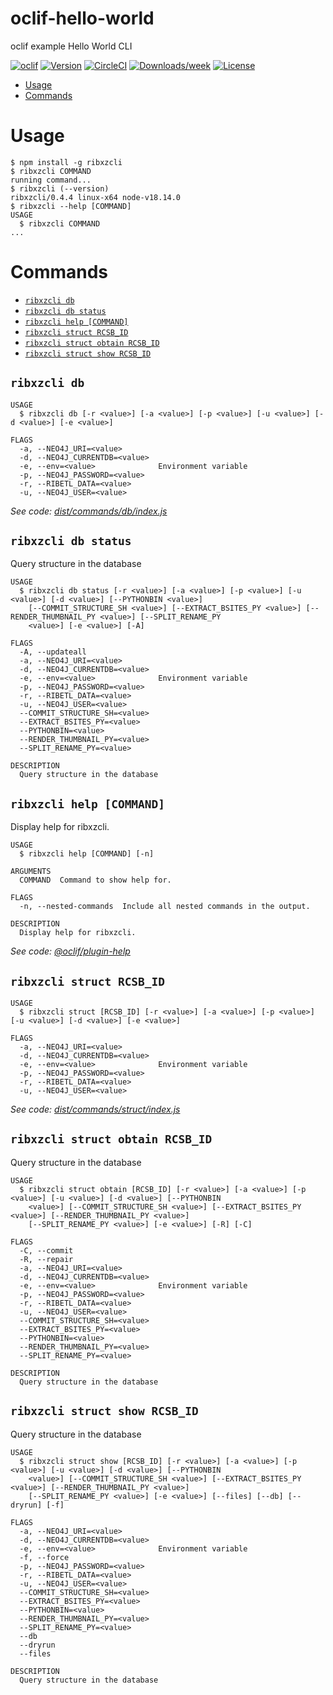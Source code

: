 oclif-hello-world
=================

oclif example Hello World CLI

[![oclif](https://img.shields.io/badge/cli-oclif-brightgreen.svg)](https://oclif.io)
[![Version](https://img.shields.io/npm/v/oclif-hello-world.svg)](https://npmjs.org/package/oclif-hello-world)
[![CircleCI](https://circleci.com/gh/oclif/hello-world/tree/main.svg?style=shield)](https://circleci.com/gh/oclif/hello-world/tree/main)
[![Downloads/week](https://img.shields.io/npm/dw/oclif-hello-world.svg)](https://npmjs.org/package/oclif-hello-world)
[![License](https://img.shields.io/npm/l/oclif-hello-world.svg)](https://github.com/oclif/hello-world/blob/main/package.json)

<!-- toc -->
* [Usage](#usage)
* [Commands](#commands)
<!-- tocstop -->
# Usage
<!-- usage -->
```sh-session
$ npm install -g ribxzcli
$ ribxzcli COMMAND
running command...
$ ribxzcli (--version)
ribxzcli/0.4.4 linux-x64 node-v18.14.0
$ ribxzcli --help [COMMAND]
USAGE
  $ ribxzcli COMMAND
...
```
<!-- usagestop -->
# Commands
<!-- commands -->
* [`ribxzcli db`](#ribxzcli-db)
* [`ribxzcli db status`](#ribxzcli-db-status)
* [`ribxzcli help [COMMAND]`](#ribxzcli-help-command)
* [`ribxzcli struct RCSB_ID`](#ribxzcli-struct-rcsb_id)
* [`ribxzcli struct obtain RCSB_ID`](#ribxzcli-struct-obtain-rcsb_id)
* [`ribxzcli struct show RCSB_ID`](#ribxzcli-struct-show-rcsb_id)

## `ribxzcli db`

```
USAGE
  $ ribxzcli db [-r <value>] [-a <value>] [-p <value>] [-u <value>] [-d <value>] [-e <value>]

FLAGS
  -a, --NEO4J_URI=<value>
  -d, --NEO4J_CURRENTDB=<value>
  -e, --env=<value>              Environment variable
  -p, --NEO4J_PASSWORD=<value>
  -r, --RIBETL_DATA=<value>
  -u, --NEO4J_USER=<value>
```

_See code: [dist/commands/db/index.js](https://github.com/rtviii/hello-world/blob/v0.4.4/dist/commands/db/index.js)_

## `ribxzcli db status`

Query structure in the database

```
USAGE
  $ ribxzcli db status [-r <value>] [-a <value>] [-p <value>] [-u <value>] [-d <value>] [--PYTHONBIN <value>]
    [--COMMIT_STRUCTURE_SH <value>] [--EXTRACT_BSITES_PY <value>] [--RENDER_THUMBNAIL_PY <value>] [--SPLIT_RENAME_PY
    <value>] [-e <value>] [-A]

FLAGS
  -A, --updateall
  -a, --NEO4J_URI=<value>
  -d, --NEO4J_CURRENTDB=<value>
  -e, --env=<value>              Environment variable
  -p, --NEO4J_PASSWORD=<value>
  -r, --RIBETL_DATA=<value>
  -u, --NEO4J_USER=<value>
  --COMMIT_STRUCTURE_SH=<value>
  --EXTRACT_BSITES_PY=<value>
  --PYTHONBIN=<value>
  --RENDER_THUMBNAIL_PY=<value>
  --SPLIT_RENAME_PY=<value>

DESCRIPTION
  Query structure in the database
```

## `ribxzcli help [COMMAND]`

Display help for ribxzcli.

```
USAGE
  $ ribxzcli help [COMMAND] [-n]

ARGUMENTS
  COMMAND  Command to show help for.

FLAGS
  -n, --nested-commands  Include all nested commands in the output.

DESCRIPTION
  Display help for ribxzcli.
```

_See code: [@oclif/plugin-help](https://github.com/oclif/plugin-help/blob/v5.1.22/src/commands/help.ts)_

## `ribxzcli struct RCSB_ID`

```
USAGE
  $ ribxzcli struct [RCSB_ID] [-r <value>] [-a <value>] [-p <value>] [-u <value>] [-d <value>] [-e <value>]

FLAGS
  -a, --NEO4J_URI=<value>
  -d, --NEO4J_CURRENTDB=<value>
  -e, --env=<value>              Environment variable
  -p, --NEO4J_PASSWORD=<value>
  -r, --RIBETL_DATA=<value>
  -u, --NEO4J_USER=<value>
```

_See code: [dist/commands/struct/index.js](https://github.com/rtviii/hello-world/blob/v0.4.4/dist/commands/struct/index.js)_

## `ribxzcli struct obtain RCSB_ID`

Query structure in the database

```
USAGE
  $ ribxzcli struct obtain [RCSB_ID] [-r <value>] [-a <value>] [-p <value>] [-u <value>] [-d <value>] [--PYTHONBIN
    <value>] [--COMMIT_STRUCTURE_SH <value>] [--EXTRACT_BSITES_PY <value>] [--RENDER_THUMBNAIL_PY <value>]
    [--SPLIT_RENAME_PY <value>] [-e <value>] [-R] [-C]

FLAGS
  -C, --commit
  -R, --repair
  -a, --NEO4J_URI=<value>
  -d, --NEO4J_CURRENTDB=<value>
  -e, --env=<value>              Environment variable
  -p, --NEO4J_PASSWORD=<value>
  -r, --RIBETL_DATA=<value>
  -u, --NEO4J_USER=<value>
  --COMMIT_STRUCTURE_SH=<value>
  --EXTRACT_BSITES_PY=<value>
  --PYTHONBIN=<value>
  --RENDER_THUMBNAIL_PY=<value>
  --SPLIT_RENAME_PY=<value>

DESCRIPTION
  Query structure in the database
```

## `ribxzcli struct show RCSB_ID`

Query structure in the database

```
USAGE
  $ ribxzcli struct show [RCSB_ID] [-r <value>] [-a <value>] [-p <value>] [-u <value>] [-d <value>] [--PYTHONBIN
    <value>] [--COMMIT_STRUCTURE_SH <value>] [--EXTRACT_BSITES_PY <value>] [--RENDER_THUMBNAIL_PY <value>]
    [--SPLIT_RENAME_PY <value>] [-e <value>] [--files] [--db] [--dryrun] [-f]

FLAGS
  -a, --NEO4J_URI=<value>
  -d, --NEO4J_CURRENTDB=<value>
  -e, --env=<value>              Environment variable
  -f, --force
  -p, --NEO4J_PASSWORD=<value>
  -r, --RIBETL_DATA=<value>
  -u, --NEO4J_USER=<value>
  --COMMIT_STRUCTURE_SH=<value>
  --EXTRACT_BSITES_PY=<value>
  --PYTHONBIN=<value>
  --RENDER_THUMBNAIL_PY=<value>
  --SPLIT_RENAME_PY=<value>
  --db
  --dryrun
  --files

DESCRIPTION
  Query structure in the database
```
<!-- commandsstop -->
